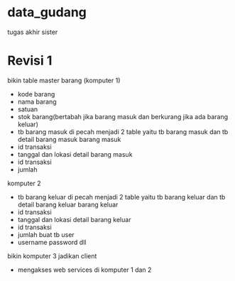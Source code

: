 # data_gudang
tugas akhir sister 

# Revisi 1
bikin table master barang (komputer 1)
- kode barang 
- nama barang
- satuan
- stok barang(bertabah jika barang masuk dan berkurang jika ada barang keluar)
- tb barang masuk di pecah menjadi 2 table yaitu tb barang masuk dan tb detail barang masuk 
barang masuk 
- id transaksi 
- tanggal dan lokasi 
detail barang masuk
- id transaksi
- jumlah 
 
komputer 2
- tb barang keluar di pecah menjadi 2 table yaitu tb barang keluar dan tb detail barang keluar 
barang keluar
- id transaksi 
- tanggal dan lokasi 
detail barang keluar
- id transaksi
- jumlah 
buat tb user
- username password dll

bikin komputer 3 jadikan client
- mengakses web services di komputer 1 dan 2

 

